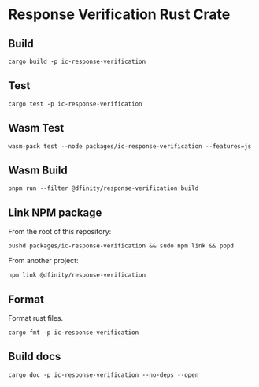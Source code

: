 # Response Verification Rust Crate

## Build

```shell
cargo build -p ic-response-verification
```

## Test

```shell
cargo test -p ic-response-verification
```

## Wasm Test

```shell
wasm-pack test --node packages/ic-response-verification --features=js
```

## Wasm Build

```shell
pnpm run --filter @dfinity/response-verification build
```

## Link NPM package

From the root of this repository:

```
pushd packages/ic-response-verification && sudo npm link && popd
```

From another project:

```shell
npm link @dfinity/response-verification
```

## Format

Format rust files.

```shell
cargo fmt -p ic-response-verification
```

## Build docs

```shell
cargo doc -p ic-response-verification --no-deps --open
```
